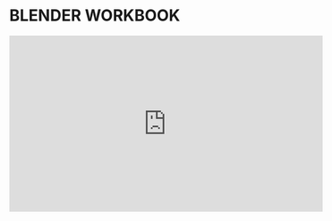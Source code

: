 

# BLENDER WORKBOOK



<iframe width="560" height="315" src="https://www.youtube.com/embed/RUPhlB_KkU8" frameborder="0" allow="accelerometer; autoplay; encrypted-media; gyroscope; picture-in-picture" allowfullscreen></iframe>


<!--stackedit_data:
eyJoaXN0b3J5IjpbLTE1NTYyNTczMzcsMTQzMTIwNDExNF19
-->